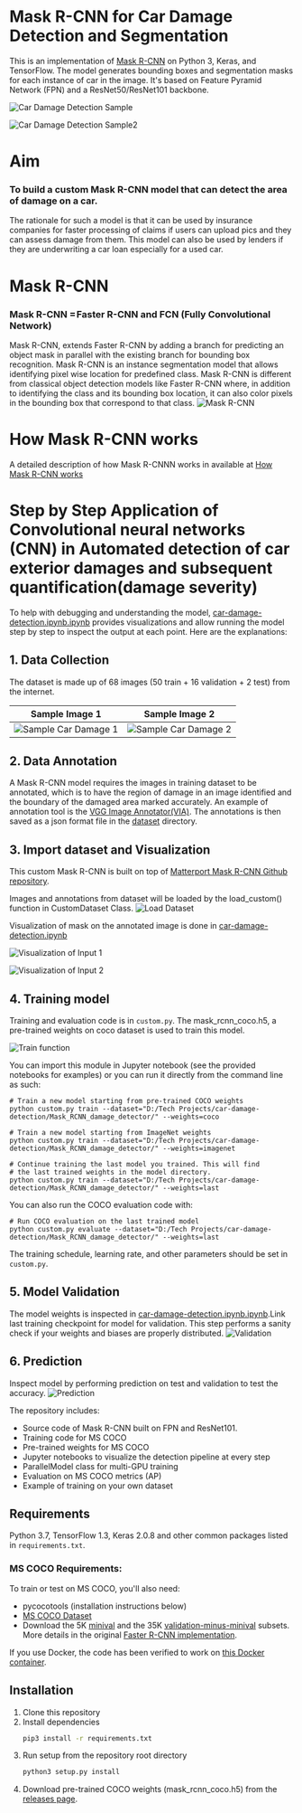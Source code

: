 # Mask R-CNN for Car Damage Detection and Segmentation

This is an implementation of [Mask R-CNN](https://arxiv.org/abs/1703.06870) on Python 3, Keras, and TensorFlow. The model generates bounding boxes and segmentation masks for each instance of car in the image. It's based on Feature Pyramid Network (FPN) and a ResNet50/ResNet101 backbone.

![Car Damage Detection Sample](media/result1.gif)

![Car Damage Detection Sample2](media/result2.gif)

# Aim
### To build a custom Mask R-CNN model that can detect the area of damage on a car.
The rationale for such a model is that it can be used by insurance companies for faster processing of claims if users can upload pics and they can assess damage from them. This model can also be used by lenders if they are underwriting a car loan especially for a used car.

# Mask R-CNN
### Mask R-CNN = Faster R-CNN and FCN (Fully Convolutional Network)
Mask R-CNN, extends Faster R-CNN by adding a branch for predicting an object mask in parallel with the existing branch for bounding box recognition. Mask R-CNN is an instance segmentation model that allows identifying pixel wise location for predefined class. Mask R-CNN is different from classical object detection models like Faster R-CNN where, in addition to identifying the class and its bounding box location, it can also color pixels in the bounding box that correspond to that class.
![Mask R-CNN](media/mask-rcnn.png)

# How Mask R-CNN works
A detailed description of how Mask R-CNNN works in available at [How Mask R-CNN works](introduction.docx)  

# Step by Step Application of Convolutional neural networks (CNN) in Automated detection of car exterior damages and subsequent quantification(damage severity)
To help with debugging and understanding the model, [car-damage-detection.ipynb.ipynb](car-damage-detection.ipynb.ipynb) provides visualizations and allow running the model step by step to inspect the output at each point. Here are the explanations:


## 1. Data Collection
The dataset is made up of 68 images (50 train + 16 validation + 2 test) from the internet.

Sample Image 1             |   Sample Image 2
:-------------------------:|:-------------------------:
![Sample Car Damage 1](media/damage1.jpg)       |  ![Sample Car Damage 2](media/damage2.jpg)

## 2. Data Annotation
A Mask R-CNN model requires the images in training dataset to be annotated, which is to have the region of damage in an image identified and the boundary of the damaged area marked accurately.
An example of annotation tool is the [VGG Image Annotator(VIA)](https://www.robots.ox.ac.uk/~vgg/software/via/via-1.0.6.html). The annotations is then saved as a json format file in the [dataset](/dataset) directory.

## 3. Import dataset and Visualization
This custom Mask R-CNN is built on top of [Matterport Mask R-CNN Github repository](https://github.com/matterport/Mask_RCNN).

Images and annotations from dataset will be loaded by the load_custom() function in CustomDataset Class.
![Load Dataset](media/load_function.PNG)

Visualization of mask on the annotated image is done in [car-damage-detection.ipynb](car-damage-detection.ipynb)

![Visualization of Input 1](media/visualization1.png)   

![Visualization of Input 2](media/visualization2.png)   


## 4. Training model
Training and evaluation code is in `custom.py`.
The mask_rcnn_coco.h5, a pre-trained weights on coco dataset is used to train this model.

![Train function](media/train_function.PNG)   

You can import this
module in Jupyter notebook (see the provided notebooks for examples) or you
can run it directly from the command line as such:

```
# Train a new model starting from pre-trained COCO weights
python custom.py train --dataset="D:/Tech Projects/car-damage-detection/Mask_RCNN_damage_detector/" --weights=coco

# Train a new model starting from ImageNet weights
python custom.py train --dataset="D:/Tech Projects/car-damage-detection/Mask_RCNN_damage_detector/" --weights=imagenet

# Continue training the last model you trained. This will find
# the last trained weights in the model directory.
python custom.py train --dataset="D:/Tech Projects/car-damage-detection/Mask_RCNN_damage_detector/" --weights=last
```

You can also run the COCO evaluation code with:
```
# Run COCO evaluation on the last trained model
python custom.py evaluate --dataset="D:/Tech Projects/car-damage-detection/Mask_RCNN_damage_detector/" --weights=last
```

The training schedule, learning rate, and other parameters should be set in `custom.py`.

## 5. Model Validation
The model weights is inspected in [car-damage-detection.ipynb.ipynb](car-damage-detection.ipynb.ipynb).Link last training checkpoint for model for validation. This step performs a sanity check if your weights and biases are properly distributed.
![Validation](media/validation1.png)   

## 6. Prediction
Inspect model by performing prediction on test and validation to test the accuracy.
![Prediction](media/prediction.PNG)   

The repository includes:
* Source code of Mask R-CNN built on FPN and ResNet101.
* Training code for MS COCO
* Pre-trained weights for MS COCO
* Jupyter notebooks to visualize the detection pipeline at every step
* ParallelModel class for multi-GPU training
* Evaluation on MS COCO metrics (AP)
* Example of training on your own dataset

## Requirements
Python 3.7, TensorFlow 1.3, Keras 2.0.8 and other common packages listed in `requirements.txt`.

### MS COCO Requirements:
To train or test on MS COCO, you'll also need:
* pycocotools (installation instructions below)
* [MS COCO Dataset](http://cocodataset.org/#home)
* Download the 5K [minival](https://dl.dropboxusercontent.com/s/o43o90bna78omob/instances_minival2014.json.zip?dl=0)
  and the 35K [validation-minus-minival](https://dl.dropboxusercontent.com/s/s3tw5zcg7395368/instances_valminusminival2014.json.zip?dl=0)
  subsets. More details in the original [Faster R-CNN implementation](https://github.com/rbgirshick/py-faster-rcnn/blob/master/data/README.md).

If you use Docker, the code has been verified to work on
[this Docker container](https://hub.docker.com/r/waleedka/modern-deep-learning/).


## Installation
1. Clone this repository
2. Install dependencies
   ```bash
   pip3 install -r requirements.txt
   ```
3. Run setup from the repository root directory
    ```bash
    python3 setup.py install
    ```
4. Download pre-trained COCO weights (mask_rcnn_coco.h5) from the [releases page](https://github.com/matterport/Mask_RCNN/releases).

